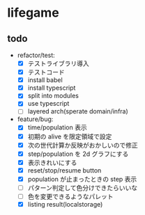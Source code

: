 # lifegame

## todo

- refactor/test:
  - [x] テストライブラリ導入
  - [x] テストコード
  - [x] install babel
  - [x] install typescript
  - [x] split into modules
  - [x] use typescript
  - [ ] layered arch(sperate domain/infra)
- feature/bug:
  - [x] time/population 表示
  - [x] 初期の alive を限定領域で設定
  - [x] 次の世代計算か反映がおかしいので修正
  - [x] step/population を 2d グラフにする
  - [x] 表示きれいにする
  - [x] reset/stop/resume button
  - [x] population が止まったときの step 表示
  - [ ] パターン判定して色分けできたらいいな
  - [ ] 色を変更できるようなパレット
  - [x] listing result(localstorage)
